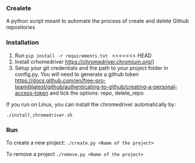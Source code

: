 ### Crealete

A python script meant to automate the process of create and delete Github repositories


### Installation

1) Run ```pip install -r requirements.txt ``` 
<<<<<<< HEAD
2) Install crhomedriver https://chromedriver.chromium.org/)
3) Setup your git credentials and the path to your project folder in config.py. You will need to generate a github token https://docs.github.com/en/free-pro-team@latest/github/authenticating-to-github/creating-a-personal-access-token and tick the options: repo, delete_repo

If you run on Linux, you can install the chromedriver automatically by: 

```
./install_chromedriver.sh
```

### Run

To create a new project: ```./create.py <Name of the project>```
  
To remove a project ```./remove.py <Name of the project>```
